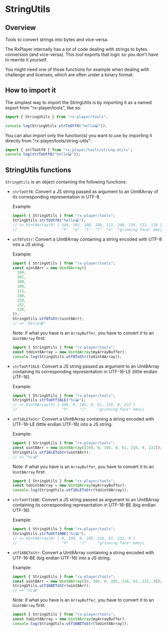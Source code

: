 # StringUtils

## Overview

Tools to convert strings into bytes and vice-versa.

The RxPlayer internally has a lot of code dealing with strings to bytes
conversion (and vice-versa). This tool exports that logic so you don't have to
rewrite it yourself.

You might need one of those functions for example when dealing with challenge
and licenses, which are often under a binary format.

## How to import it

The simplest way to import the StringUtils is by importing it as a named export
from "rx-player/tools", like so:

```js
import { StringUtils } from "rx-player/tools";

console.log(StringUtils.strToUtf8("hello😀"));
```

You can also import only the function(s) you want to use by importing it
directly from "rx-player/tools/string-utils":

```js
import { strToUtf8 } from "rx-player/tools/string-utils";
console.log(strToUtf8("hello😀"));
```

## StringUtils functions

`StringUtils` is an object containing the following functions:

- `strToUtf8`: Convert a JS string passed as argument to an Uint8Array of its
  corresponding representation in UTF-8.

  Example:

  ```js
  import { StringUtils } from "rx-player/tools";
  StringUtils.strToUtf8("hello😀");
  // => Uint8Array(9) [ 104, 101, 108, 108, 111, 240, 159, 152, 128 ]
  //                    "h"  "e"  "l"  "l"  "o"  "grinning face" emoji
  ```

- `utf8ToStr`: Convert a Uint8Array containing a string encoded with UTF-8
  into a JS string.

  Example:

  ```js
  import { StringUtils } from "rx-player/tools";
  const uint8Arr = new Uint8Array([
    104,
    101,
    108,
    108,
    111,
    240,
    159,
    152,
    128,
  ]);
  StringUtils.utf8ToStr(uint8Arr);
  // => "hello😀"
  ```

  Note: if what you have is an `ArrayBuffer`, you have to convert it to an
  `Uint8Array` first:

  ```js
  import { StringUtils } from "rx-player/tools";
  const toUint8Array = new Uint8Array(myArrayBuffer);
  console.log(StringUtils.utf8ToStr(toUint8Array));
  ```

- `strToUtf16LE`: Convert a JS string passed as argument to an Uint8Array
  containing its corresponding representation in UTF-16-LE (little endian
  UTF-16).

  Example:

  ```js
  import { StringUtils } from "rx-player/tools";
  StringUtils.strToUtf16LE("hi😀");
  // => Uint8Array(9) [ 104, 0, 105, 0, 61, 216, 0, 222 ]
  //                    "h"     "i"     "grinning face" emoji
  ```

- `utf16LEToStr`: Convert a Uint8Array containing a string encoded with
  UTF-16-LE (little endian UTF-16) into a JS string.

  Example:

  ```js
  import { StringUtils } from "rx-player/tools";
  const uint8Arr = new Uint8Array([104, 0, 105, 0, 61, 216, 0, 222]);
  StringUtils.utf16LEToStr(uint8Arr);
  // => "hi😀"
  ```

  Note: if what you have is an `ArrayBuffer`, you have to convert it to an
  `Uint8Array` first:

  ```js
  import { StringUtils } from "rx-player/tools";
  const toUint8Array = new Uint8Array(myArrayBuffer);
  console.log(StringUtils.utf16LEToStr(toUint8Array));
  ```

- `strToUtf16BE`: Convert a JS string passed as argument to an Uint8Array
  containing its corresponding representation in UTF-16-BE (big endian
  UTF-16).

  Example:

  ```js
  import { StringUtils } from "rx-player/tools";
  StringUtils.strToUtf16BE("hi😀");
  // => Uint8Array(9) [ 0, 104, 0, 105, 216, 61, 222, 0 ]
  //                    "h"     "i"     "grinning face" emoji
  ```

- `utf16BEToStr`: Convert a Uint8Array containing a string encoded with
  UTF-16-BE (big endian UTF-16) into a JS string.

  Example:

  ```js
  import { StringUtils } from "rx-player/tools";
  const uint8Arr = new Uint8Array([0, 104, 0, 105, 216, 61, 222, 0]);
  StringUtils.utf16BEToStr(uint8Arr);
  // => "hi😀"
  ```

  Note: if what you have is an `ArrayBuffer`, you have to convert it to an
  `Uint8Array` first:

  ```js
  import { StringUtils } from "rx-player/tools";
  const toUint8Array = new Uint8Array(myArrayBuffer);
  console.log(StringUtils.utf16BEToStr(toUint8Array));
  ```
